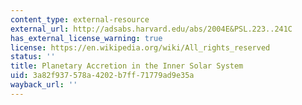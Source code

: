 ```yaml
---
content_type: external-resource
external_url: http://adsabs.harvard.edu/abs/2004E&PSL.223..241C
has_external_license_warning: true
license: https://en.wikipedia.org/wiki/All_rights_reserved
status: ''
title: Planetary Accretion in the Inner Solar System
uid: 3a82f937-578a-4202-b7ff-71779ad9e35a
wayback_url: ''
---
```

